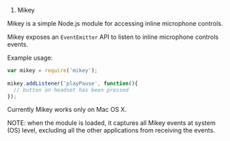 1. Mikey

Mikey is a simple Node.js module for accessing inline microphone controls.

Mikey exposes an `EventEmitter` API to listen to inline microphone controls events.

Example usage:

````JavaScript
var mikey = require('mikey');
 
mikey.addListener('playPause', function(){
  // button on headset has been pressed
});
````

Currently Mikey works only on Mac OS X.

NOTE: when the module is loaded, it captures all Mikey events at system (OS) level,
excluding all the other applications from receiving the events.
